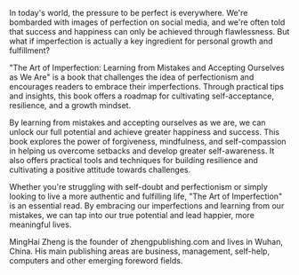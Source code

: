 

In today's world, the pressure to be perfect is everywhere. We're bombarded with images of perfection on social media, and we're often told that success and happiness can only be achieved through flawlessness. But what if imperfection is actually a key ingredient for personal growth and fulfillment?

"The Art of Imperfection: Learning from Mistakes and Accepting Ourselves as We Are" is a book that challenges the idea of perfectionism and encourages readers to embrace their imperfections. Through practical tips and insights, this book offers a roadmap for cultivating self-acceptance, resilience, and a growth mindset.

By learning from mistakes and accepting ourselves as we are, we can unlock our full potential and achieve greater happiness and success. This book explores the power of forgiveness, mindfulness, and self-compassion in helping us overcome setbacks and develop greater self-awareness. It also offers practical tools and techniques for building resilience and cultivating a positive attitude towards challenges.

Whether you're struggling with self-doubt and perfectionism or simply looking to live a more authentic and fulfilling life, "The Art of Imperfection" is an essential read. By embracing our imperfections and learning from our mistakes, we can tap into our true potential and lead happier, more meaningful lives.

MingHai Zheng is the founder of zhengpublishing.com and lives in Wuhan, China. His main publishing areas are business, management, self-help, computers and other emerging foreword fields.

